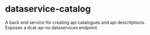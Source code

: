 # dataservice-catalog

A back end service for creating api catalogues and api descritptions. Exposes a dcat-ap-no dataservices endpoint.
